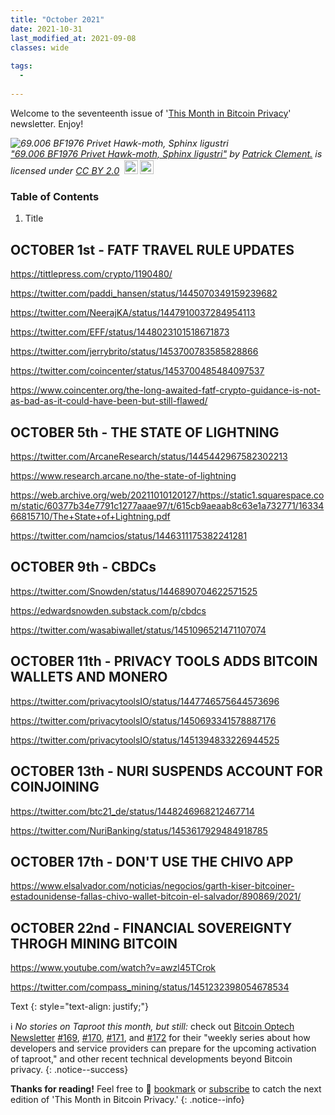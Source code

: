 ```yaml
---
title: "October 2021"
date: 2021-10-31
last_modified_at: 2021-09-08
classes: wide
  
tags:
  - 
  
---
```


Welcome to the seventeenth issue of '[This Month in Bitcoin Privacy](https://enegnei.github.io/This-Month-In-Bitcoin-Privacy/about/)' newsletter. Enjoy!

<p style="font-size: 0.9rem;font-style: italic;"><img style="display: block;" src="https://live.staticflickr.com/3085/3123076146_41eb2955e9_b.jpg" alt="69.006 BF1976 Privet Hawk-moth, Sphinx ligustri"><a href="https://www.flickr.com/photos/26138378@N03/3123076146">"69.006 BF1976 Privet Hawk-moth, Sphinx ligustri"</a><span> by <a href="https://www.flickr.com/photos/26138378@N03">Patrick Clement.</a></span> is licensed under <a href="https://creativecommons.org/licenses/by/2.0/?ref=ccsearch&atype=html" style="margin-right: 5px;">CC BY 2.0</a><a href="https://creativecommons.org/licenses/by/2.0/?ref=ccsearch&atype=html" target="_blank" rel="noopener noreferrer" style="display: inline-block;white-space: none;margin-top: 2px;margin-left: 3px;height: 22px !important;"><img style="height: inherit;margin-right: 3px;display: inline-block;" src="https://search.creativecommons.org/static/img/cc_icon.svg?image_id=e812f500-5ebb-46ff-b906-9c5bb1f44659" /><img style="height: inherit;margin-right: 3px;display: inline-block;" src="https://search.creativecommons.org/static/img/cc-by_icon.svg" /></a></p>

### Table of Contents

1. Title

## OCTOBER 1st - FATF TRAVEL RULE UPDATES

https://tittlepress.com/crypto/1190480/

https://twitter.com/paddi_hansen/status/1445070349159239682

https://twitter.com/NeerajKA/status/1447910037284954113

https://twitter.com/EFF/status/1448023101518671873

https://twitter.com/jerrybrito/status/1453700783585828866

https://twitter.com/coincenter/status/1453700485484097537

https://www.coincenter.org/the-long-awaited-fatf-crypto-guidance-is-not-as-bad-as-it-could-have-been-but-still-flawed/

## OCTOBER 5th - THE STATE OF LIGHTNING

https://twitter.com/ArcaneResearch/status/1445442967582302213

https://www.research.arcane.no/the-state-of-lightning

https://web.archive.org/web/20211010120127/https://static1.squarespace.com/static/60377b34e7791c1277aaae97/t/615cb9aeaab8c63e1a732771/1633466815710/The+State+of+Lightning.pdf

https://twitter.com/namcios/status/1446311175382241281

## OCTOBER 9th - CBDCs

https://twitter.com/Snowden/status/1446890704622571525

https://edwardsnowden.substack.com/p/cbdcs

https://twitter.com/wasabiwallet/status/1451096521471107074

## OCTOBER 11th - PRIVACY TOOLS ADDS BITCOIN WALLETS AND MONERO

https://twitter.com/privacytoolsIO/status/1447746575644573696

https://twitter.com/privacytoolsIO/status/1450693341578887176

https://twitter.com/privacytoolsIO/status/1451394833226944525

## OCTOBER 13th - NURI SUSPENDS ACCOUNT FOR COINJOINING

https://twitter.com/btc21_de/status/1448246968212467714

https://twitter.com/NuriBanking/status/1453617929484918785

## OCTOBER 17th - DON'T USE THE CHIVO APP

https://www.elsalvador.com/noticias/negocios/garth-kiser-bitcoiner-estadounidense-fallas-chivo-wallet-bitcoin-el-salvador/890869/2021/

## OCTOBER 22nd - FINANCIAL SOVEREIGNTY THROGH MINING BITCOIN

https://www.youtube.com/watch?v=awzl45TCrok

https://twitter.com/compass_mining/status/1451232398054678534

Text
{: style="text-align: justify;"}

:information_source: *No stories on Taproot this month, but still:* check out [Bitcoin Optech Newsletter](https://twitter.com/bitcoinoptech) [#169](https://bitcoinops.org/en/newsletters/2021/10/06/), [#170](https://bitcoinops.org/en/newsletters/2021/10/13/), [#171](https://bitcoinops.org/en/newsletters/2021/10/20/), and [#172](https://bitcoinops.org/en/newsletters/2021/10/27/) for their "weekly series about how developers and service providers can prepare for the upcoming activation of taproot," and other recent technical developments beyond Bitcoin privacy.
{: .notice--success}

**Thanks for reading!** Feel free to :bookmark: [bookmark](https://enegnei.github.io/This-Month-In-Bitcoin-Privacy/feed.xml) or [subscribe](https://github.com/Enegnei/This-Month-In-Bitcoin-Privacy) to catch the next edition of 'This Month in Bitcoin Privacy.'
{: .notice--info}
